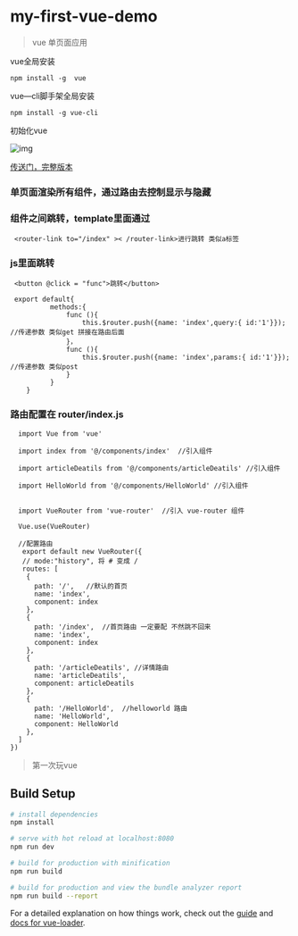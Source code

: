 # my-first-vue-demo

> vue 单页面应用

 vue全局安装

 ```
 npm install -g  vue
 ```
 vue—cli脚手架全局安装

 ```
 npm install -g vue-cli
 ```
 初始化vue
 
![img](https://img-blog.csdn.net/20171219140721958)

[传送门，完整版本](https://blog.csdn.net/m0_37479246/article/details/78836686)




### 单页面渲染所有组件，通过路由去控制显示与隐藏
### 组件之间跳转，template里面通过

     <router-link to="/index" >< /router-link>进行跳转 类似a标签
        
### js里面跳转 

     <button @click = "func">跳转</button>
     
     export default{
              methods:{
                  func (){
                      this.$router.push({name: 'index',query:{ id:'1'}});   //传递参数 类似get 拼接在路由后面
                  }，
                  func (){
                      this.$router.push({name: 'index',params:{ id:'1'}});   //传递参数 类似post
                  }
              }
        }

### 路由配置在 router/index.js

      import Vue from 'vue'

      import index from '@/components/index'  //引入组件

      import articleDeatils from '@/components/articleDeatils' //引入组件

      import HelloWorld from '@/components/HelloWorld' //引入组件


      import VueRouter from 'vue-router'  //引入 vue-router 组件

      Vue.use(VueRouter)

      //配置路由
       export default new VueRouter({
       // mode:"history", 将 # 变成 /
       routes: [
        {
          path: '/',   //默认的首页
          name: 'index',
          component: index
        },
        {
          path: '/index',  //首页路由 一定要配 不然跳不回来
          name: 'index',
          component: index
        },
        {
          path: '/articleDeatils', //详情路由
          name: 'articleDeatils',
          component: articleDeatils
        },
        {
          path: '/HelloWorld',  //helloworld 路由
          name: 'HelloWorld',
          component: HelloWorld
        },
      ]
    })


> 第一次玩vue

## Build Setup

``` bash
# install dependencies
npm install

# serve with hot reload at localhost:8080
npm run dev

# build for production with minification
npm run build

# build for production and view the bundle analyzer report
npm run build --report
```

For a detailed explanation on how things work, check out the [guide](http://vuejs-templates.github.io/webpack/) and [docs for vue-loader](http://vuejs.github.io/vue-loader).

